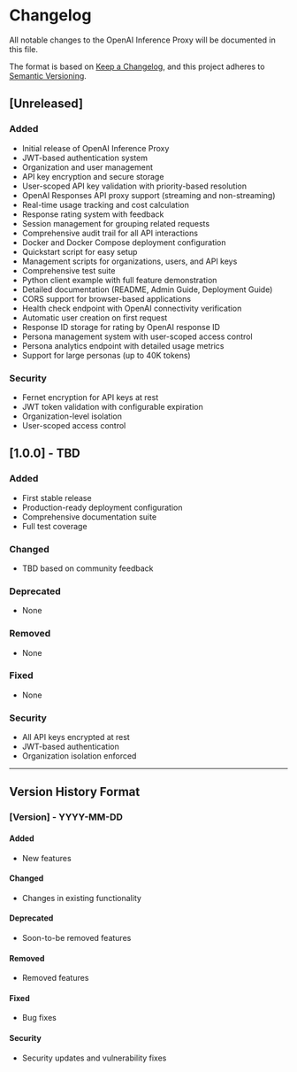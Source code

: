# Changelog

All notable changes to the OpenAI Inference Proxy will be documented in this file.

The format is based on [Keep a Changelog](https://keepachangelog.com/en/1.0.0/),
and this project adheres to [Semantic Versioning](https://semver.org/spec/v2.0.0.html).

## [Unreleased]

### Added
- Initial release of OpenAI Inference Proxy
- JWT-based authentication system
- Organization and user management
- API key encryption and secure storage
- User-scoped API key validation with priority-based resolution
- OpenAI Responses API proxy support (streaming and non-streaming)
- Real-time usage tracking and cost calculation
- Response rating system with feedback
- Session management for grouping related requests
- Comprehensive audit trail for all API interactions
- Docker and Docker Compose deployment configuration
- Quickstart script for easy setup
- Management scripts for organizations, users, and API keys
- Comprehensive test suite
- Python client example with full feature demonstration
- Detailed documentation (README, Admin Guide, Deployment Guide)
- CORS support for browser-based applications
- Health check endpoint with OpenAI connectivity verification
- Automatic user creation on first request
- Response ID storage for rating by OpenAI response ID
- Persona management system with user-scoped access control
- Persona analytics endpoint with detailed usage metrics
- Support for large personas (up to 40K tokens)

### Security
- Fernet encryption for API keys at rest
- JWT token validation with configurable expiration
- Organization-level isolation
- User-scoped access control

## [1.0.0] - TBD

### Added
- First stable release
- Production-ready deployment configuration
- Comprehensive documentation suite
- Full test coverage

### Changed
- TBD based on community feedback

### Deprecated
- None

### Removed
- None

### Fixed
- None

### Security
- All API keys encrypted at rest
- JWT-based authentication
- Organization isolation enforced

---

## Version History Format

### [Version] - YYYY-MM-DD

#### Added
- New features

#### Changed
- Changes in existing functionality

#### Deprecated
- Soon-to-be removed features

#### Removed
- Removed features

#### Fixed
- Bug fixes

#### Security
- Security updates and vulnerability fixes
